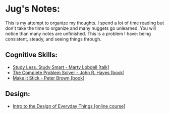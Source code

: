 # Jug's Notes:

This is my attempt to organize my thoughts. I spend a lot of time reading but don't take the time to organize and many nuggets go unlearned. You will notice than many notes are unfinished. This is a problem I have: being consistent, steady, and seeing things through.

## Cognitive Skills:

*	[Study Less, Study Smart - Marty Lobdell [talk]](https://github.com/jhadjar/Notes/blob/master/Cognitive%20Skills/Study%20Less%2C%20Study%20Smart%20-%20Marty%20Lobdell.MD)
*	[The Complete Problem Solver - John R. Hayes [book]](https://github.com/jhadjar/Notes/blob/master/Cognitive%20Skills/Notes%20-%20The%20Complete%20Problem%20Solver%20-%20John%20R.%20Hayes.MD)
* [Make it Stick - Peter Brown [book]](https://github.com/jhadjar/Notes/blob/master/Cognitive%20Skills/Make%20it%20Stick%20-%20Peter%20Brown.pdf)

## Design:

*	[Intro to the Design of Everyday Things [online course]](https://github.com/jhadjar/Notes/blob/master/Design/Intro%20to%20the%20Design%20of%20Everyday%20Things.MD)
